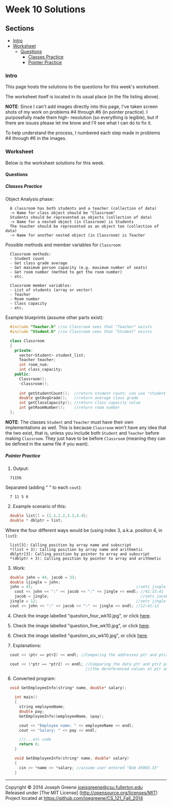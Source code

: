 # Week 10 Solutions

## Sections
- [Intro](#intro)
- [Worksheet](#worksheet)
  - [Questions](#questions)
    - [Classes Practice](#classes-practice)
    - [Pointer Practice](#pointer-practice)
    
### Intro
This page hosts the solutions to the questions for this week's worksheet. 

The worksheet itself is located in its usual place (in the file listing above).

__NOTE__: Since I can't add images directly into this page, I've taken screen shots of 
my work on problems #4 through #6 (in pointer practice). I purposefully made them high-
resolution (so everything is legible), but if there are issues please let me know and I'll 
see what I can do to fix it.

To help understand the process, I numbered each step made in problems #4 through #6 in the images.

### Worksheet
Below is the worksheet solutions for this week.

#### Questions

##### Classes Practice
Object Analysis phase:
```
  A classroom has both students and a teacher (collection of data)
  -> Name for class object should be "Classroom"
  Students should be represented as objects (collection of data)
  -> Name for a nested object (in Classroom) is Students
  The teacher should be represented as an object too (collection of data)
  -> Name for another nested object (in Classroom) is Teacher
```

Possible methods and member variables for `Classroom`:
```
  Classroom methods:
  - Student count
  - Get class grade average
  - Get maximum person capacity (e.g. maximum number of seats)
  - Get room number (method to get the room number)
  - etc.
  
  Classroom member variables:
  - List of students (array or vector)
  - Teacher
  - Room number
  - Class capacity
  - etc.
```

Example blueprints (assume other parts exist):
```C++
  #include "Teacher.h" //so Classroom sees that "Teacher" exists
  #include "Student.h" //so Classroom sees that "Student" exists

  class Classroom
  {
    private:
      vector<Student> student_list;
      Teacher teacher;
      int room_num;
      int class_capacity;
    public:
      Classroom();
      ~Classroom();
      
      int getStudentCount();  //return student count; can use "student_list.size();"
      double getAvgGrade();   //return average class grade
      int getClassCapacity(); //return class capacity value
      int getRoomNumber();    //return room number
  };
```

__NOTE__: The classes `Student` and `Teacher` must have their own implementations as well. This is because 
`Classroom` won't have any idea that the two exist, that is, unless you include both `Student` and `Teacher` 
before making `Classroom`. They just have to be before `Classroom` (meaning they can be defined in the same file 
if you want).

##### Pointer Practice
1) Output:
```
  71156
```

Separated (adding " " to each `cout`):
```
  7 11 5 6
```

2) Example scenario of this:
```C++
  double list[] = {1.1,2.2,3.3,4.4};
  double * dblptr = list;
```

Where the four different ways would be (using index 3, a.k.a. position 4, in `list`):
```
  list[3]: Calling position by array name and subscript
  *(list + 3): Calling position by array name and arithmetic
  dblptr[3]: Calling position by pointer to array and subscript
  *(dblptr + 3): Calling position by pointer to array and arithmetic
```

3) Work:
```C++
  double john = 44, jacob = 33;
  double &jingle = john;
  john = 41;                                             //sets jingle and john to 41
 	cout << john << ":" << jacob << ":" << jingle << endl; //41:33:41
 	jacob = jingle;                                        //sets jacob to 41
  jingle = 12;                                           //sets jingle and john to 12
  cout << john << ":" << jacob << ":" << jingle << endl; //12:41:12
```

4) Check the image labelled "question_four_wk10.jpg", or click [here](question_four_wk10.jpg).

5) Check the image labelled "question_five_wk10.jpg", or click [here](question_five_wk10.jpg).

6) Check the image labelled "question_six_wk10.jpg", or click [here](question_six_wk10.jpg).

7) Explanations:
```C++
  cout << (ptr == ptr2) << endl; //Comparing the addresses ptr and ptr2 point to

  cout << (*ptr == *ptr2) << endl; //Comparing the data ptr and ptr2 point to
                                   //(the dereferenced values at ptr and ptr2's addresses)
```

8) Converted program:
```C++
  void GetEmployeeInfo(string* name, double* salary);

	int main()
	{
  	  string employeeName;
  	  double pay;
  	  GetEmployeeInfo(&employeeName, &pay);

  	  cout << "Employee name: " << employeeName << endl;
      cout << "Salary: " << pay << endl;

  	  ///...etc code
  	  return 0;
	}

	void GetEmployeeInfo(string* name, double* salary)
	{
  	  cin >> *name >> *salary; //assume user entered "Bob 45003.33"
	}

```

-------------------------------------------------------------------------------

Copyright &copy; 2014 Joseph Greene <joeisgreene@csu.fullerton.edu>  
Released under [The MIT License] (http://opensource.org/licenses/MIT)  
Project located at <https://github.com/joegreene/CS_121_Fall_2014>